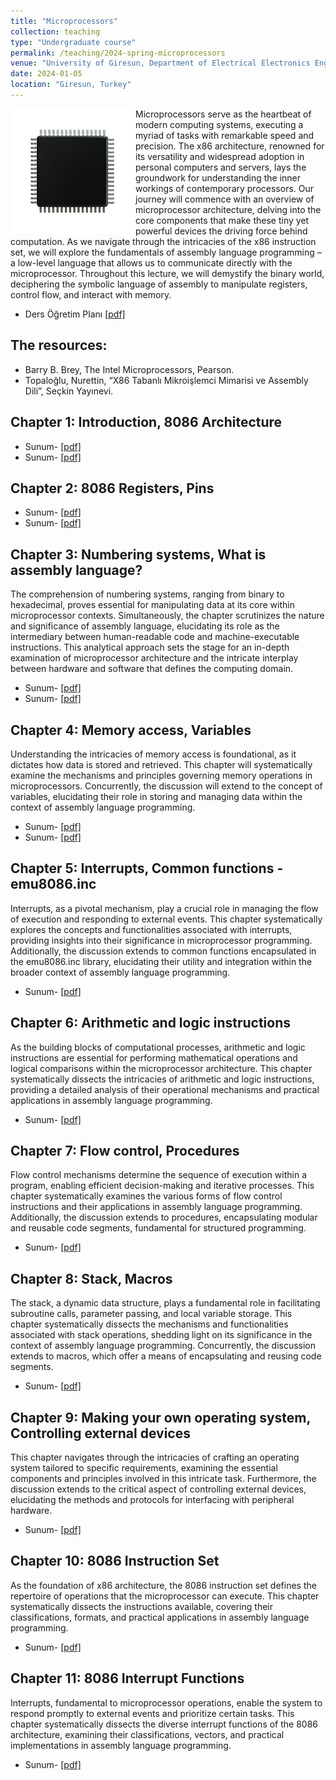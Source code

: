 ```yaml
---
title: "Microprocessors"
collection: teaching
type: "Undergraduate course"
permalink: /teaching/2024-spring-microprocessors
venue: "University of Giresun, Department of Electrical Electronics Engineering"
date: 2024-01-05
location: "Giresun, Turkey"
---
```


<img align="left" width="200" alt="microprocessor" src="/images/teaching/microprocessor-course.png"> Microprocessors serve as the heartbeat of modern computing systems, executing a myriad of tasks with remarkable speed and precision. The x86 architecture, renowned for its versatility and widespread adoption in personal computers and servers, lays the groundwork for understanding the inner workings of contemporary processors. Our journey will commence with an overview of microprocessor architecture, delving into the core components that make these tiny yet powerful devices the driving force behind computation. As we navigate through the intricacies of the x86 instruction set, we will explore the fundamentals of assembly language programming – a low-level language that allows us to communicate directly with the microprocessor. Throughout this lecture, we will demystify the binary world, deciphering the symbolic language of assembly to manipulate registers, control flow, and interact with memory. 

* Ders Öğretim Planı <a href="../files/data_structures/slides/Bolum_00_Ders_Ogretim_Planı.pdf">[pdf]</a>

The resources:
---

* Barry B. Brey, The Intel Microprocessors, Pearson.
* Topaloğlu, Nurettin, “X86 Tabanlı Mikroişlemci Mimarisi ve Assembly Dili”, Seçkin Yayınevi.

Chapter 1: Introduction, 8086 Architecture
---
 
* Sunum- <a href="../files/microprocessors/slides/Bolum_01_Giris.pdf">[pdf]</a>
* Sunum- <a href="../files/microprocessors/slides/Bolum_01_8086_Mimarisi.pdf">[pdf]</a>

Chapter 2: 8086 Registers, Pins
---

* Sunum- <a href="../files/microprocessors/slides/Bolum_02_8086_Pinler.pdf">[pdf]</a>
* Sunum- <a href="../files/microprocessors/slides/Bolum_02_8086_Yazmaclar.pdf">[pdf]</a>

Chapter 3: Numbering systems, What is assembly language?
---

The comprehension of numbering systems, ranging from binary to hexadecimal, proves essential for manipulating data at its core within microprocessor contexts. Simultaneously, the chapter scrutinizes the nature and significance of assembly language, elucidating its role as the intermediary between human-readable code and machine-executable instructions. This analytical approach sets the stage for an in-depth examination of microprocessor architecture and the intricate interplay between hardware and software that defines the computing domain.

* Sunum- <a href="../files/microprocessors/slides/Bolum_03_Sayi_Sistemleri.pdf">[pdf]</a>
* Sunum- <a href="../files/microprocessors/slides/Bolum_03_Assembly.pdf">[pdf]</a>

Chapter 4: Memory access, Variables
---

Understanding the intricacies of memory access is foundational, as it dictates how data is stored and retrieved. This chapter will systematically examine the mechanisms and principles governing memory operations in microprocessors. Concurrently, the discussion will extend to the concept of variables, elucidating their role in storing and managing data within the context of assembly language programming.

* Sunum- <a href="../files/microprocessors/slides/Bolum_04_Bellek_Erisimi.pdf">[pdf]</a>
* Sunum- <a href="../files/microprocessors/slides/Bolum_04_Degiskenler.pdf">[pdf]</a>

Chapter 5: Interrupts, Common functions - emu8086.inc
---

Interrupts, as a pivotal mechanism, play a crucial role in managing the flow of execution and responding to external events. This chapter systematically explores the concepts and functionalities associated with interrupts, providing insights into their significance in microprocessor programming. Additionally, the discussion extends to common functions encapsulated in the emu8086.inc library, elucidating their utility and integration within the broader context of assembly language programming. 

* Sunum- <a href="../files/microprocessors/slides/Bolum_0.pdf">[pdf]</a>


Chapter 6: Arithmetic and logic instructions
---

As the building blocks of computational processes, arithmetic and logic instructions are essential for performing mathematical operations and logical comparisons within the microprocessor architecture. This chapter systematically dissects the intricacies of arithmetic and logic instructions, providing a detailed analysis of their operational mechanisms and practical applications in assembly language programming. 

* Sunum- <a href="../files/microprocessors/slides/Bolum_0.pdf">[pdf]</a>

Chapter 7: Flow control, Procedures
---

Flow control mechanisms determine the sequence of execution within a program, enabling efficient decision-making and iterative processes. This chapter systematically examines the various forms of flow control instructions and their applications in assembly language programming. Additionally, the discussion extends to procedures, encapsulating modular and reusable code segments, fundamental for structured programming.

* Sunum- <a href="../files/microprocessors/slides/Bolum_0.pdf">[pdf]</a>

Chapter 8: Stack, Macros
---

The stack, a dynamic data structure, plays a fundamental role in facilitating subroutine calls, parameter passing, and local variable storage. This chapter systematically dissects the mechanisms and functionalities associated with stack operations, shedding light on its significance in the context of assembly language programming. Concurrently, the discussion extends to macros, which offer a means of encapsulating and reusing code segments.

* Sunum- <a href="../files/microprocessors/slides/Bolum_0.pdf">[pdf]</a>

Chapter 9: Making your own operating system, Controlling external devices
---

This chapter navigates through the intricacies of crafting an operating system tailored to specific requirements, examining the essential components and principles involved in this intricate task. Furthermore, the discussion extends to the critical aspect of controlling external devices, elucidating the methods and protocols for interfacing with peripheral hardware. 

* Sunum- <a href="../files/microprocessors/slides/Bolum_0.pdf">[pdf]</a>

Chapter 10: 8086 Instruction Set
---

As the foundation of x86 architecture, the 8086 instruction set defines the repertoire of operations that the microprocessor can execute. This chapter systematically dissects the instructions available, covering their classifications, formats, and practical applications in assembly language programming. 

* Sunum- <a href="../files/microprocessors/slides/Bolum_0.pdf">[pdf]</a>

Chapter 11: 8086 Interrupt Functions 
---

Interrupts, fundamental to microprocessor operations, enable the system to respond promptly to external events and prioritize certain tasks. This chapter systematically dissects the diverse interrupt functions of the 8086 architecture, examining their classifications, vectors, and practical implementations in assembly language programming.

* Sunum- <a href="../files/microprocessors/slides/Bolum_0.pdf">[pdf]</a>
